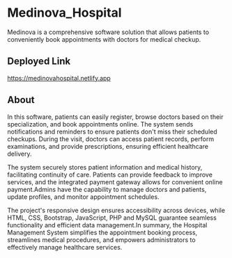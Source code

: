 # Medinova_Hospital

Medinova  is a comprehensive software solution that allows patients to conveniently book appointments with doctors for medical checkup.

## Deployed Link

https://medinovahospital.netlify.app

## About

In this software, patients can easily register, browse doctors based on their specialization, and book appointments online. The system sends notifications and reminders to ensure patients don't miss their scheduled checkups. During the visit, doctors can access patient records, perform examinations, and provide prescriptions, ensuring efficient healthcare delivery.

The system securely stores patient information and medical history, facilitating continuity of care. Patients can provide feedback to improve services, and the integrated payment gateway allows for convenient online payment.Admins have the capability to manage doctors and patients, update profiles, and monitor appointment schedules. 

The project's responsive design ensures accessibility across devices, while HTML, CSS, Bootstrap, JavaScript, PHP and MySQL guarantee seamless functionality and efficient data management.In summary, the Hospital Management System simplifies the appointment booking process, streamlines medical procedures, and empowers administrators to effectively manage healthcare services.
